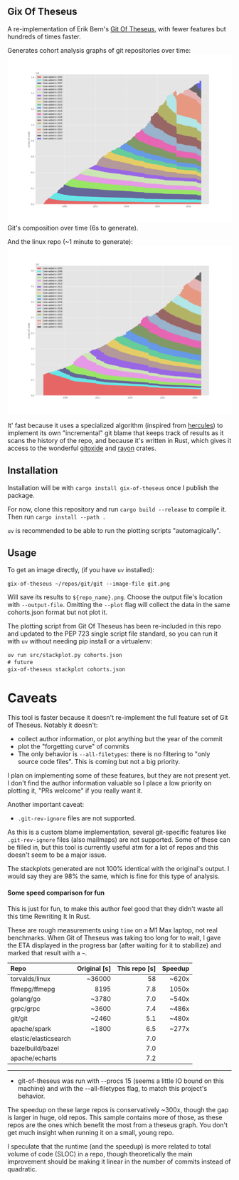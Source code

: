 ## Gix Of Theseus

A re-implementation of Erik Bern's [Git Of Theseus](https://github.com/erikbern/git-of-theseus), with fewer features but hundreds of times faster.

Generates cohort analysis graphs of git repositories over time:
![A stack plot of the composition of git's source code over the years](images/git.png)
Git's composition over time (6s to generate).

And the linux repo (~1 minute to generate):
![The same kind of graph but for linux](images/linux.png)

It' fast because it uses a specialized algorithm (inspired from [hercules](https://github.com/src-d/hercules)) to implement its own "incremental" git blame that keeps track of results as it scans the history of the repo, and because it's written in Rust, which gives it access to the wonderful [gitoxide](https://github.com/GitoxideLabs/gitoxide) and [rayon](https://docs.rs/rayon/latest/rayon/) crates.

## Installation

Installation will be with `cargo install gix-of-theseus` once I publish the package.

For now, clone this repository and run `cargo build --release` to compile it. Then run `cargo install --path .`

`uv` is recommended to be able to run the plotting scripts "automagically".

## Usage

To get an image directly, (if you have `uv` installed):

```
gix-of-theseus ~/repos/git/git --image-file git.png
```

Will save its results to `${repo_name}.png`. Choose the output file's location with `--output-file`.
Omitting the `--plot` flag will collect the data in the same cohorts.json format but not plot it.

The plotting script from Git Of Theseus has been re-included in this repo and updated to the PEP 723 single script file standard, so you can run it with `uv` without needing pip install or a virtualenv:

```
uv run src/stackplot.py cohorts.json
# future
gix-of-theseus stackplot cohorts.json
```

# Caveats

This tool is faster because it doesn't re-implement the full feature set of Git of Theseus. Notably it doesn't:

- collect author information, or plot anything but the year of the commit
- plot the "forgetting curve" of commits
- The only behavior is `--all-filetypes`: there is no filtering to "only source code files". This is coming but not a big priority.

I plan on implementing some of these features, but they are not present yet. I don't find the author information valuable so I place a low priority on plotting it, "PRs welcome" if you really want it.

Another important caveat:

- `.git-rev-ignore` files are not supported.

As this is a custom blame implementation, several git-specific features like `.git-rev-ignore` files (also mailmaps) are not supported. Some of these can be filled in, but this tool is currently useful atm for a lot of repos and this doesn't seem to be a major issue.

The stackplots generated are not 100% identical with the original's output. I would say they are 98% the same, which is fine for this type of analysis.

#### Some speed comparison for fun

This is just for fun, to make this author feel good that they didn't waste all this time Rewriting It In Rust.

These are rough measurements using `time` on a M1 Max laptop, not real benchmarks. When Git of Theseus was taking too long for to wait, I gave the ETA displayed in the progress bar (after waiting for it to stabilize) and marked that result with a `~`.

| Repo                  | Original [s] | This repo [s] | Speedup |
| :-------------------- | -----------: | ------------: | ------: |
| torvalds/linux        |       ~36000 |            58 |   ~620x |
| ffmepg/ffmepg         |         8195 |           7.8 |   1050x |
| golang/go             |        ~3780 |           7.0 |   ~540x |
| grpc/grpc             |        ~3600 |           7.4 |   ~486x |
| git/git               |        ~2460 |           5.1 |   ~480x |
| apache/spark          |        ~1800 |           6.5 |   ~277x |
| elastic/elasticsearch |              |           7.0 |
| bazelbuild/bazel      |              |           7.0 |
| apache/echarts        |              |           7.2 |

---

- git-of-theseus was run with --procs 15 (seems a little IO bound on this machine) and with the --all-filetypes flag, to match this project's behavior.

The speedup on these large repos is conservatively ~300x, though the gap is larger in huge, old repos.
This sample contains more of those, as these repos are the ones which benefit the most from a theseus graph. You don't get much insight when running it on a small, young repo.

I speculate that the runtime (and the speedup) is more related to total volume of code (SLOC) in a repo, though theoretically the main improvement should be making it linear in the number of commits instead of quadratic.
